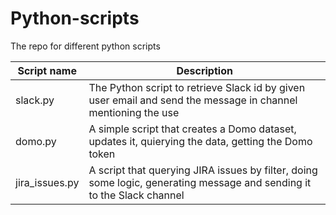 # Python-scripts
The repo for different python scripts

| Script name | Description |
| ------------- | ------------- |
| slack.py| The Python script to retrieve Slack id by given user email and send the message in channel mentioning the use |
| domo.py | A simple script that creates a Domo dataset, updates it, quierying the data, getting the Domo token |
|jira_issues.py|A script that querying  JIRA issues by filter, doing some logic, generating message and sending it to the Slack channel |
